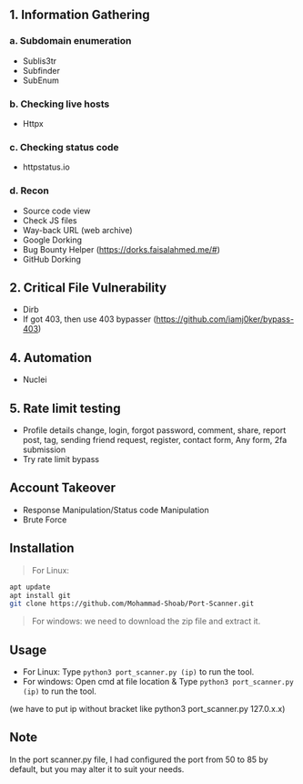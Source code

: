 ## 1. Information Gathering
### a. Subdomain enumeration
- Sublis3tr
- Subfinder
- SubEnum
### b. Checking live hosts
- Httpx
### c. Checking status code
- httpstatus.io 
### d. Recon
- Source code view
- Check JS files
- Way-back URL (web archive)
- Google Dorking
- Bug Bounty Helper (https://dorks.faisalahmed.me/#)
- GitHub Dorking


## 2. Critical File Vulnerability
- Dirb
- If got 403, then use 403 bypasser (https://github.com/iamj0ker/bypass-403)


## 4. Automation
- Nuclei


## 5. Rate limit testing
- Profile details change, login, forgot password, comment, share, report post, tag, sending
friend request, register, contact form, Any form, 2fa submission
- Try rate limit bypass


## Account Takeover
- Response Manipulation/Status code Manipulation
- Brute Force



## Installation

>For Linux:
```bash
apt update
apt install git
git clone https://github.com/Mohammad-Shoab/Port-Scanner.git
```
>For windows:
we need to download the zip file and extract it.

## Usage

- For Linux: Type ```python3 port_scanner.py (ip)``` to run the tool.
- For windows: Open cmd at file location & Type ```python3 port_scanner.py (ip)``` to run the tool.

(we have to put ip without bracket like python3 port_scanner.py 127.0.x.x)

## Note

In the port scanner.py file, I had configured the port from 50 to 85 by default, but you may alter it to suit your needs.
